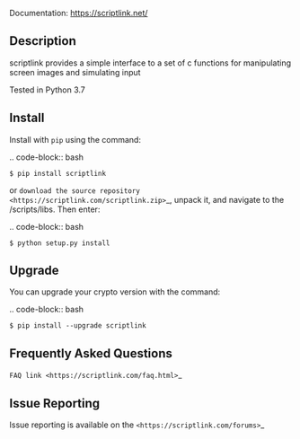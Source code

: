 Documentation: https://scriptlink.net/

Description
-------------

scriptlink provides a simple interface to a set of c functions for manipulating screen images and simulating input

Tested in Python 3.7


Install
---------

Install with ``pip`` using the command:

.. code-block:: bash

	$ pip install scriptlink

or `download the source repository <https://scriptlink.com/scriptlink.zip>`_, unpack it, and navigate to the /scripts/libs.  Then enter:

.. code-block:: bash

	$ python setup.py install


Upgrade
-----------

You can upgrade your crypto version with the command:

.. code-block:: bash

	$ pip install --upgrade scriptlink




Frequently Asked Questions
-------------------------------

`FAQ link <https://scriptlink.com/faq.html>`_


Issue Reporting
-------------------

Issue reporting is available on the `<https://scriptlink.com/forums>`_

